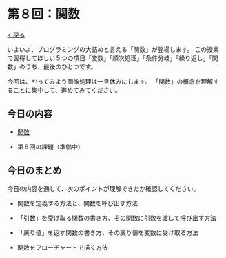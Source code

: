 # 第８回：関数

[< 戻る](../)



いよいよ、プログラミングの大詰めと言える「関数」が登場します。
この授業で習得してほしい５つの項目「変数」「順次処理」「条件分岐」「繰り返し」「関数」のうち、最後のひとつです。

今回は、やってみよう画像処理は一旦休みにします。
「関数」の概念を理解することに集中して、進めてみてください。



## 今日の内容

- [関数](kansu/)

- 第８回の課題（準備中）



## 今日のまとめ

今日の内容を通して、次のポイントが理解できたか確認してください。

- 関数を定義する方法と、関数を呼び出す方法

- 「引数」を受け取る関数の書き方、その関数に引数を渡して呼び出す方法

- 「戻り値」を返す関数の書き方、その戻り値を変数に受け取る方法

- 関数をフローチャートで描く方法

